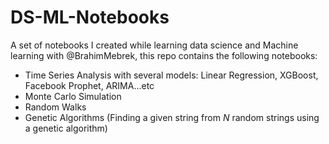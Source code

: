 # DS-ML-Notebooks
A set of notebooks I created while learning data science and Machine learning with @BrahimMebrek, this repo contains the following notebooks: 

- Time Series Analysis with several models: Linear Regression, XGBoost, Facebook Prophet, ARIMA...etc
- Monte Carlo Simulation
- Random Walks
- Genetic Algorithms (Finding a given string from $N$ random strings using a genetic algorithm)
